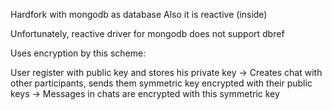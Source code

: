 Hardfork with mongodb as database
Also it is reactive (inside)

Unfortunately, reactive driver for mongodb does not support dbref

Uses encryption by this scheme:

User register with public key and stores his private key ->
Creates chat with other participants, sends them symmetric key encrypted with their public keys ->
Messages in chats are encrypted with this symmetric key 
